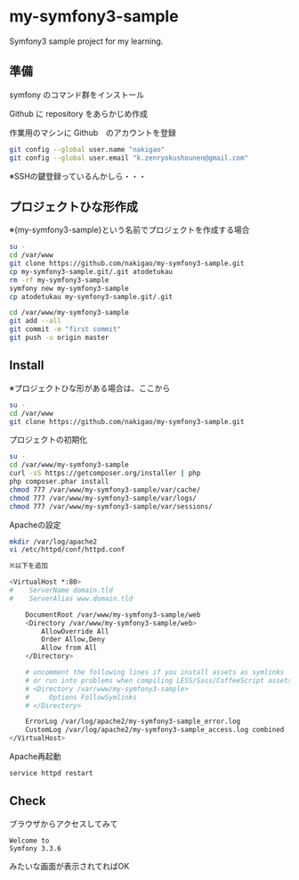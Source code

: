my-symfony3-sample
===

Symfony3 sample project for my learning.

## 準備

symfony のコマンド群をインストール

Github に repository をあらかじめ作成

作業用のマシンに Github　のアカウントを登録

```sh
git config --global user.name "nakigao"
git config --global user.email "k.zenryokushounen@gmail.com"
```

※SSHの鍵登録っているんかしら・・・

## プロジェクトひな形作成

※{my-symfony3-sample}という名前でプロジェクトを作成する場合


```sh
su -
cd /var/www
git clone https://github.com/nakigao/my-symfony3-sample.git
cp my-symfony3-sample.git/.git atodetukau
rm -rf my-symfony3-sample
symfony new my-symfony3-sample
cp atodetukau my-symfony3-sample.git/.git

cd /var/www/my-symfony3-sample
git add --all
git commit -m "first commit"
git push -u origin master
```

## Install

※プロジェクトひな形がある場合は、ここから

```sh
su -
cd /var/www
git clone https://github.com/nakigao/my-symfony3-sample.git
```

プロジェクトの初期化

```sh
su -
cd /var/www/my-symfony3-sample
curl -sS https://getcomposer.org/installer | php
php composer.phar install
chmod 777 /var/www/my-symfony3-sample/var/cache/
chmod 777 /var/www/my-symfony3-sample/var/logs/
chmod 777 /var/www/my-symfony3-sample/var/sessions/
```

Apacheの設定

```sh
mkdir /var/log/apache2
vi /etc/httpd/conf/httpd.conf

※以下を追加

<VirtualHost *:80>
#    ServerName domain.tld
#    ServerAlias www.domain.tld

    DocumentRoot /var/www/my-symfony3-sample/web
    <Directory /var/www/my-symfony3-sample/web>
        AllowOverride All
        Order Allow,Deny
        Allow from All
    </Directory>

    # uncomment the following lines if you install assets as symlinks
    # or run into problems when compiling LESS/Sass/CoffeeScript assets
    # <Directory /var/www/my-symfony3-sample>
    #     Options FollowSymlinks
    # </Directory>

    ErrorLog /var/log/apache2/my-symfony3-sample_error.log
    CustomLog /var/log/apache2/my-symfony3-sample_access.log combined
</VirtualHost>
```

Apache再起動


```sh
service httpd restart
```

## Check

ブラウザからアクセスしてみて

```
Welcome to
Symfony 3.3.6
```

みたいな画面が表示されてればOK
